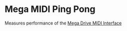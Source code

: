 # Mega MIDI Ping Pong

Measures performance of the [Mega Drive MIDI Interface](https://github.com/rhargreaves/mega-drive-midi-interface)
